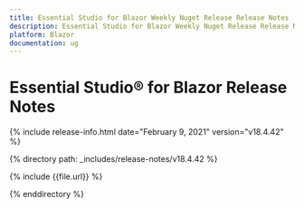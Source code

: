 ```yaml
---
title: Essential Studio for Blazor Weekly Nuget Release Release Notes  
description: Essential Studio for Blazor Weekly Nuget Release Release Notes  
platform: Blazor
documentation: ug
---
```


# Essential Studio&reg; for Blazor  Release Notes  

{% include release-info.html date="February 9, 2021"  version="v18.4.42" %} 

{% directory path: _includes/release-notes/v18.4.42 %}

{% include {{file.url}} %}

{% enddirectory %}

